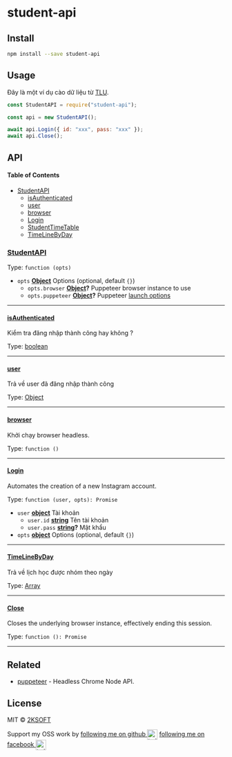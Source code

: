 # student-api

## Install

```bash
npm install --save student-api
```

## Usage

Đây là một ví dụ cào dữ liệu từ [TLU](http://dkh.tlu.edu.vn/).

```js
const StudentAPI = require("student-api");

const api = new StudentAPI();

await api.Login({ id: "xxx", pass: "xxx" });
await api.Close();
```

## API

<!-- Generated by documentation.js. Update this documentation by updating the source code. -->

#### Table of Contents

- [StudentAPI](#studentapi)
  - [isAuthenticated](#isauthenticated)
  - [user](#user)
  - [browser](#browser)
  - [Login](#signup)
  - [StudentTimeTable](#studenttimetable)
  - [TimeLineByDay](#timelinebyday)

### [StudentAPI](https://github.com/2ksoft/student-api/blob/master/index.js#L10-13)

Type: `function (opts)`

- `opts` **[Object](https://developer.mozilla.org/docs/Web/JavaScript/Reference/Global_Objects/Object)** Options (optional, default `{}`)
  - `opts.browser` **[Object](https://developer.mozilla.org/docs/Web/JavaScript/Reference/Global_Objects/Object)?** Puppeteer browser instance to use
  - `opts.puppeteer` **[Object](https://developer.mozilla.org/docs/Web/JavaScript/Reference/Global_Objects/Object)?** Puppeteer [launch options](https://github.com/GoogleChrome/puppeteer/blob/master/docs/api.md#puppeteerlaunchoptions)

---

#### [isAuthenticated](https://github.com/2ksoft/student-api/blob/master/index.js#L15-17)

Kiểm tra đăng nhập thành công hay không ?

Type: [boolean](https://developer.mozilla.org/docs/Web/JavaScript/Reference/Global_Objects/Boolean)

---

#### [user](https://github.com/2ksoft/student-api/blob/master/index.js#L18-20)

Trả về user đã đăng nhập thành công

Type: [Object](https://developer.mozilla.org/docs/Web/JavaScript/Reference/Global_Objects/Object)

---

#### [browser](https://github.com/2ksoft/student-api/blob/master/index.js#L21-27)

Khởi chạy browser headless.

Type: `function ()`

---

#### [Login](https://github.com/2ksoft/student-api/blob/master/index.js#L28-36)

Automates the creation of a new Instagram account.

Type: `function (user, opts): Promise`

- `user` **[object](https://developer.mozilla.org/docs/Web/JavaScript/Reference/Global_Objects/Object)** Tài khoản
  - `user.id` **[string](https://developer.mozilla.org/docs/Web/JavaScript/Reference/Global_Objects/String)** Tên tài khoản
  - `user.pass` **[string](https://developer.mozilla.org/docs/Web/JavaScript/Reference/Global_Objects/String)?** Mật khẩu
- `opts` **[object](https://developer.mozilla.org/docs/Web/JavaScript/Reference/Global_Objects/Object)** Options (optional, default `{}`)

---

#### [TimeLineByDay](https://github.com/2ksoft/student-api/blob/master/index.js#L44-L49)

Trả về lịch học được nhóm theo ngày

Type: [Array](https://developer.mozilla.org/en-US/docs/Web/JavaScript/Reference/Global_Objects/Array)

---

#### [Close](https://github.com/2ksoft/student-api/blob/master/index.js#L50-L56)

Closes the underlying browser instance, effectively ending this session.

Type: `function (): Promise`

---

## Related

- [puppeteer](https://github.com/GoogleChrome/puppeteer) - Headless Chrome Node API.

## License

MIT © [2KSOFT](https://github.com/2ksoft)

Support my OSS work by <a href="https://github.com/2ksoft">following me on github <img src="https://www.logolynx.com/images/logolynx/s_9f/9f3291b441a7a67de3d52ce601b507c9.png" alt="twitter" height="24px" align="center"></a> <a href="https://fb.me/hanhgoogle">following me on facebook <img src="https://mapstr-prod.s3.amazonaws.com/298ed6c57ada2a7560d24dabba452548_facebook-logo-F-1200x816.jpg" alt="twitter" height="24px" align="center"></a>
